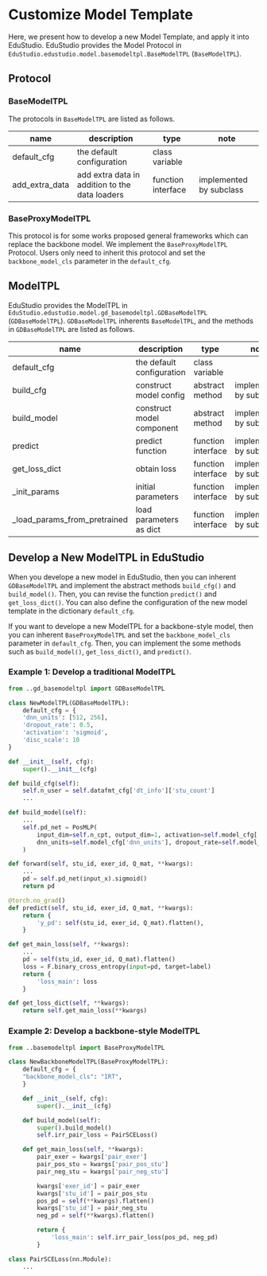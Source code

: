 #  Customize Model Template

Here, we present how to develop a new Model Template, and apply it into EduStudio. EduStudio provides the Model Protocol in ``EduStudio.edustudio.model.basemodeltpl.BaseModelTPL`` (``BaseModelTPL``).  

## Protocol 

### BaseModelTPL

The protocols in ``BaseModelTPL`` are listed as follows.  

| name           | description                                    | type               | note                    |
| -------------- | ---------------------------------------------- | ------------------ | ----------------------- |
| default_cfg    | the default configuration                      | class variable     |                         |
| add_extra_data | add extra data in addition to the data loaders | function interface | implemented by subclass |

###  BaseProxyModelTPL

 This protocol is for some works proposed general frameworks which can replace the backbone model. We implement the ``BaseProxyModelTPL`` Protocol. Users only need to inherit this protocol and set the ``backbone_model_cls`` parameter in the ``default_cfg``.   

## ModelTPL

EduStudio provides the ModelTPL in ``EduStudio.edustudio.model.gd_basemodeltpl.GDBaseModelTPL`` (``GDBaseModelTPL``).  ``GDBaseModelTPL`` inherents ``BaseModelTPL``, and the methods in ``GDBaseModelTPL`` are listed as follows. 

| name                         | description               | type               | note                    |
| ---------------------------- | ------------------------- | ------------------ | ----------------------- |
| default_cfg                  | the default configuration | class variable     |                         |
| build_cfg                    | construct model config    | abstract method    | implemented by subclass |
| build_model                  | construct model component | abstract method    | implemented by subclass |
| predict                      | predict function          | function interface | implemented by subclass |
| get_loss_dict                | obtain loss               | function interface | implemented by subclass |
| _init_params                 | initial parameters        | function interface | implemented by subclass |
| _load_params_from_pretrained | load parameters as dict   | function interface | implemented by subclass |

##  Develop a New ModelTPL in EduStudio

When you develope a new model in EduStudio, then you can inherent ``GDBaseModelTPL`` and implement the abstract methods ``build_cfg()`` and ``build_model()``. Then, you can revise the function ``predict()`` and ``get_loss_dict()``. You can also define the configuration of the new model template in the dictionary ``default_cfg``.  



If you want to develope a new ModelTPL for a backbone-style model, then you can inherent ``BaseProxyModelTPL`` and set the ``backbone_model_cls`` parameter in ``default_cfg``. Then, you can implement the some methods such as ``build_model()``, ``get_loss_dict()``, and ``predict()``. 



###  Example 1: Develop a traditional ModelTPL

```python
from ..gd_basemodeltpl import GDBaseModelTPL

class NewModelTPL(GDBaseModelTPL):
    default_cfg = {
    'dnn_units': [512, 256],
    'dropout_rate': 0.5,
    'activation': 'sigmoid',
    'disc_scale': 10
}

def __init__(self, cfg):
    super().__init__(cfg)

def build_cfg(self):
    self.n_user = self.datafmt_cfg['dt_info']['stu_count']
    ...

def build_model(self):
    ...
    self.pd_net = PosMLP(
        input_dim=self.n_cpt, output_dim=1, activation=self.model_cfg['activation'],
        dnn_units=self.model_cfg['dnn_units'], dropout_rate=self.model_cfg['dropout_rate']
    )

def forward(self, stu_id, exer_id, Q_mat, **kwargs):
    ...
    pd = self.pd_net(input_x).sigmoid()
    return pd

@torch.no_grad()
def predict(self, stu_id, exer_id, Q_mat, **kwargs):
    return {
        'y_pd': self(stu_id, exer_id, Q_mat).flatten(),
    }

def get_main_loss(self, **kwargs):
    ...
    pd = self(stu_id, exer_id, Q_mat).flatten()
    loss = F.binary_cross_entropy(input=pd, target=label)
    return {
        'loss_main': loss
    }

def get_loss_dict(self, **kwargs):
    return self.get_main_loss(**kwargs)
```


### Example 2: Develop a backbone-style ModelTPL

```python
from ..basemodeltpl import BaseProxyModelTPL

class NewBackboneModelTPL(BaseProxyModelTPL):
    default_cfg = {
    "backbone_model_cls": "IRT",
    }

    def __init__(self, cfg):
        super().__init__(cfg)

    def build_model(self):
        super().build_model()
        self.irr_pair_loss = PairSCELoss()

    def get_main_loss(self, **kwargs):
        pair_exer = kwargs['pair_exer']
        pair_pos_stu = kwargs['pair_pos_stu']
        pair_neg_stu = kwargs['pair_neg_stu']

        kwargs['exer_id'] = pair_exer
        kwargs['stu_id'] = pair_pos_stu
        pos_pd = self(**kwargs).flatten()
        kwargs['stu_id'] = pair_neg_stu
        neg_pd = self(**kwargs).flatten()

        return {
            'loss_main': self.irr_pair_loss(pos_pd, neg_pd)
        }

class PairSCELoss(nn.Module):
    ...
```
